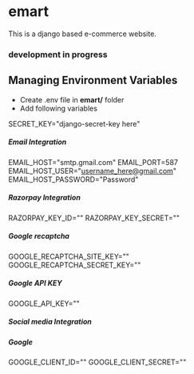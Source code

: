 # emart
This is a django based e-commerce website.

### development in progress

## Managing Environment Variables
* Create .env file in **emart/** folder
* Add following variables


SECRET_KEY="django-secret-key here"

##### Email Integration
EMAIL_HOST="smtp.gmail.com"
EMAIL_PORT=587
EMAIL_HOST_USER="username_here@gmail.com"
EMAIL_HOST_PASSWORD="Password"

##### Razorpay Integration
RAZORPAY_KEY_ID=""
RAZORPAY_KEY_SECRET=""

##### Google recaptcha
GOOGLE_RECAPTCHA_SITE_KEY=""
GOOGLE_RECAPTCHA_SECRET_KEY=""

##### Google API KEY
GOOGLE_API_KEY=""

##### Social media Integration
##### Google
GOOGLE_CLIENT_ID=""
GOOGLE_CLIENT_SECRET=""